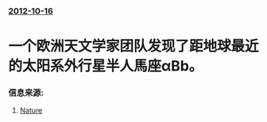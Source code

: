 ### [2012-10-16](/news/2012/10/16/index.md)

##### 
#  一个欧洲天文学家团队发现了距地球最近的太阳系外行星半人馬座αBb。




### 信息来源:

1. [Nature](http://www.eso.org/public/archives/releases/sciencepapers/eso1241/eso1241a.pdf)
